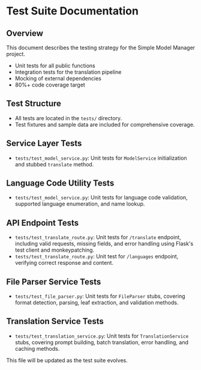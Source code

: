 # Test Suite Documentation

## Overview
This document describes the testing strategy for the Simple Model Manager project.

- Unit tests for all public functions
- Integration tests for the translation pipeline
- Mocking of external dependencies
- 80%+ code coverage target

## Test Structure
- All tests are located in the `tests/` directory.
- Test fixtures and sample data are included for comprehensive coverage.

## Service Layer Tests
- `tests/test_model_service.py`: Unit tests for `ModelService` initialization and stubbed `translate` method.

## Language Code Utility Tests
- `tests/test_model_service.py`: Unit tests for language code validation, supported language enumeration, and name lookup.

## API Endpoint Tests
- `tests/test_translate_route.py`: Unit tests for `/translate` endpoint, including valid requests, missing fields, and error handling using Flask's test client and monkeypatching.
- `tests/test_translate_route.py`: Unit test for `/languages` endpoint, verifying correct response and content.

## File Parser Service Tests
- `tests/test_file_parser.py`: Unit tests for `FileParser` stubs, covering format detection, parsing, leaf extraction, and validation methods.

## Translation Service Tests
- `tests/test_translation_service.py`: Unit tests for `TranslationService` stubs, covering prompt building, batch translation, error handling, and caching methods.

This file will be updated as the test suite evolves. 